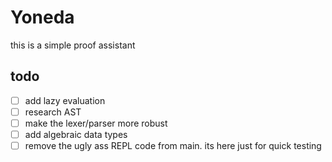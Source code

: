 # Yoneda
this is a simple proof assistant

## todo
- [ ] add lazy evaluation
- [ ] research AST
- [ ] make the lexer/parser more robust
- [ ] add algebraic data types
- [ ] remove the ugly ass REPL code from main. its here just for quick testing
